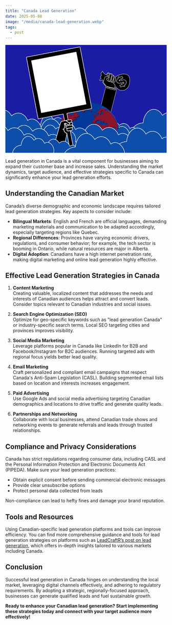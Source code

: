 ```yaml
---
title: "Canada Lead Generation"
date: 2025-05-08
image: "/media/canada-lead-generation.webp"
tags:
  - post
---
```


![Canada Lead Generation](/media/canada-lead-generation.webp)

Lead generation in Canada is a vital component for businesses aiming to expand their customer base and increase sales. Understanding the market dynamics, target audience, and effective strategies specific to Canada can significantly enhance your lead generation efforts.

## Understanding the Canadian Market

Canada’s diverse demographic and economic landscape requires tailored lead generation strategies. Key aspects to consider include:

- **Bilingual Markets**: English and French are official languages, demanding marketing materials and communication to be adapted accordingly, especially targeting regions like Quebec.
- **Regional Differences**: Provinces have varying economic drivers, regulations, and consumer behavior; for example, the tech sector is booming in Ontario, while natural resources are major in Alberta.
- **Digital Adoption**: Canadians have a high internet penetration rate, making digital marketing and online lead generation highly effective.

## Effective Lead Generation Strategies in Canada

1. **Content Marketing**  
   Creating valuable, localized content that addresses the needs and interests of Canadian audiences helps attract and convert leads. Consider topics relevant to Canadian industries and social issues.

2. **Search Engine Optimization (SEO)**  
   Optimize for geo-specific keywords such as "lead generation Canada" or industry-specific search terms. Local SEO targeting cities and provinces improves visibility.

3. **Social Media Marketing**  
   Leverage platforms popular in Canada like LinkedIn for B2B and Facebook/Instagram for B2C audiences. Running targeted ads with regional focus yields better lead quality.

4. **Email Marketing**  
   Craft personalized and compliant email campaigns that respect Canada's Anti-Spam Legislation (CASL). Building segmented email lists based on location and interests increases engagement.

5. **Paid Advertising**  
   Use Google Ads and social media advertising targeting Canadian demographics and locations to drive traffic and generate quality leads.

6. **Partnerships and Networking**  
   Collaborate with local businesses, attend Canadian trade shows and networking events to generate referrals and leads through trusted relationships.

## Compliance and Privacy Considerations

Canada has strict regulations regarding consumer data, including CASL and the Personal Information Protection and Electronic Documents Act (PIPEDA). Make sure your lead generation practices:

- Obtain explicit consent before sending commercial electronic messages  
- Provide clear unsubscribe options  
- Protect personal data collected from leads

Non-compliance can lead to hefty fines and damage your brand reputation.

## Tools and Resources

Using Canadian-specific lead generation platforms and tools can improve efficiency. You can find more comprehensive guidance and tools for lead generation strategies on platforms such as [LeadCraftR’s post on lead generation](https://leadcraftr.com/posts/lead-generation/), which offers in-depth insights tailored to various markets including Canada.

## Conclusion

Successful lead generation in Canada hinges on understanding the local market, leveraging digital channels effectively, and adhering to regulatory requirements. By adopting a strategic, regionally-focused approach, businesses can generate qualified leads and fuel sustainable growth.

**Ready to enhance your Canadian lead generation? Start implementing these strategies today and connect with your target audience more effectively!**
